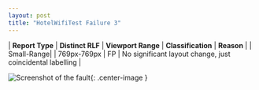 ```yaml
---
layout: post
title: "HotelWifiTest Failure 3"
---
```

| **Report Type** | **Distinct RLF** | **Viewport Range** | **Classification** | **Reason** |
| Small-Range|  | 769px-769px | FP | No significant layout change, just coincidental labelling | 

![Screenshot of the fault](../../../assets/images/HotelWifiTest/fault3/smallrangeWidth769.png){: .center-image }